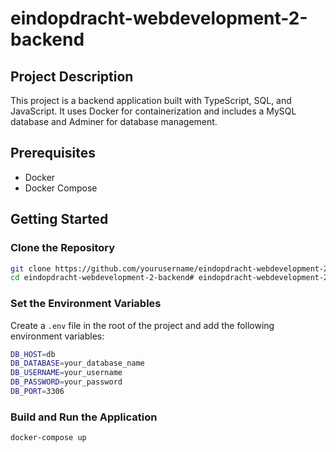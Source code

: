# eindopdracht-webdevelopment-2-backend

## Project Description

This project is a backend application built with TypeScript, SQL, and JavaScript. It uses Docker for containerization
and includes a MySQL database and Adminer for database management.

## Prerequisites

- Docker
- Docker Compose

## Getting Started

### Clone the Repository

```sh
git clone https://github.com/yourusername/eindopdracht-webdevelopment-2-backend.git
cd eindopdracht-webdevelopment-2-backend# eindopdracht-webdevelopment-2-backend
```

### Set the Environment Variables

Create a `.env` file in the root of the project and add the following environment variables:

```sh
DB_HOST=db
DB_DATABASE=your_database_name
DB_USERNAME=your_username
DB_PASSWORD=your_password
DB_PORT=3306
```

### Build and Run the Application

```sh
docker-compose up
```
